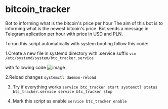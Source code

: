 # bitcoin_tracker
Bot to informing what is the bitcoin's price per hour
The aim of this bot is to informing what is the newest bitcoin's price.
Bot sends a message in Telegram aplication per hour with price in USD and PLN.

To run this script automatically with system booting follow this code:

1.Create a new file in systemd directory with .service suffix
  `vim /etc/systemd/system/btc_tracker.service`

with following code
![image](https://user-images.githubusercontent.com/74931215/114176229-2a7eb800-993b-11eb-95e2-3ee4f25d4d76.png)

2.Reload changes
  `systemctl daemon-reload`

3. Try if everything works
 `service btc_tracker start
 systemctl status btc_tracker.service
 service btc_tracker stop`

4. Mark this script as enable
  `service btc_tracker enable`

